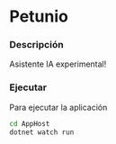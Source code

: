 # Petunio

### Descripción
Asistente IA experimental!

### Ejecutar
Para ejecutar la aplicación

```bash
cd AppHost
dotnet watch run
```